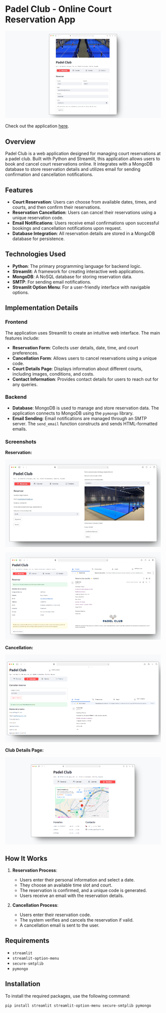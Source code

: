 # Padel Club - Online Court Reservation App

![Reservation Page](assets/img/View01.png)

Check out the application [here](https://padelclub-reservaonline.streamlit.app/).

## Overview

Padel Club is a web application designed for managing court reservations at a padel club. Built with Python and Streamlit, this application allows users to book and cancel court reservations online. It integrates with a MongoDB database to store reservation details and utilizes email for sending confirmation and cancellation notifications.

## Features

- **Court Reservation**: Users can choose from available dates, times, and courts, and then confirm their reservations.
- **Reservation Cancellation**: Users can cancel their reservations using a unique reservation code.
- **Email Notifications**: Users receive email confirmations upon successful bookings and cancellation notifications upon request.
- **Database Integration**: All reservation details are stored in a MongoDB database for persistence.

## Technologies Used

- **Python**: The primary programming language for backend logic.
- **Streamlit**: A framework for creating interactive web applications.
- **MongoDB**: A NoSQL database for storing reservation data.
- **SMTP**: For sending email notifications.
- **Streamlit Option Menu**: For a user-friendly interface with navigable options.

## Implementation Details

### Frontend

The application uses Streamlit to create an intuitive web interface. The main features include:

- **Reservation Form**: Collects user details, date, time, and court preferences.
- **Cancellation Form**: Allows users to cancel reservations using a unique code.
- **Court Details Page**: Displays information about different courts, including images, conditions, and costs.
- **Contact Information**: Provides contact details for users to reach out for any queries.

### Backend

- **Database**: MongoDB is used to manage and store reservation data. The application connects to MongoDB using the `pymongo` library.
- **Email Sending**: Email notifications are managed through an SMTP server. The `send_email` function constructs and sends HTML-formatted emails.

### Screenshots

**Reservation:**

![Reservation Page](assets/img/View02.png)

![Reservation Page](assets/img/ViewConfirmation.png)

**Cancellation:**

![Cancellation Page](assets/img/CancelView.png)

**Club Details Page:**

![Court Details Page](assets/img/DetailsView.png)

## How It Works

1. **Reservation Process**:
   - Users enter their personal information and select a date.
   - They choose an available time slot and court.
   - The reservation is confirmed, and a unique code is generated.
   - Users receive an email with the reservation details.

2. **Cancellation Process**:
   - Users enter their reservation code.
   - The system verifies and cancels the reservation if valid.
   - A cancellation email is sent to the user.

## Requirements

- `streamlit`
- `streamlit-option-menu`
- `secure-smtplib`
- `pymongo`

## Installation

To install the required packages, use the following command:

```bash
pip install streamlit streamlit-option-menu secure-smtplib pymongo
